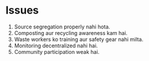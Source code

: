 # Issues
1. Source segregation properly nahi hota.
2. Composting aur recycling awareness kam hai.
3. Waste workers ko training aur safety gear nahi milta.
4. Monitoring decentralized nahi hai.
5. Community participation weak hai.
